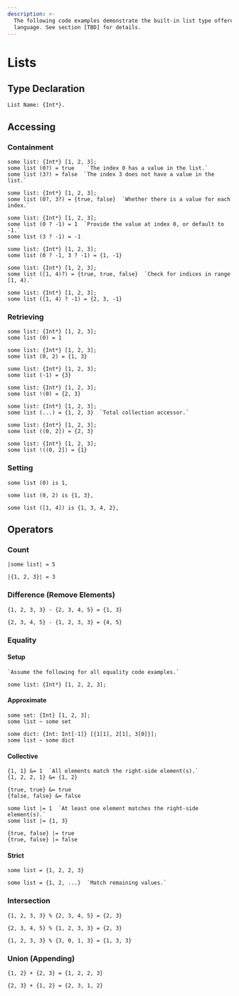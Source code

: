 ```yaml
---
description: >-
  The following code examples demonstrate the built-in list type offered by the
  language. See section [TBD] for details.
---
```


# Lists

## Type Declaration

```
List Name: {Int*}.
```

## Accessing

### Containment

```
some list: {Int*} [1, 2, 3];
some list (0?) = true    `The index 0 has a value in the list.`
some list (3?) = false  `The index 3 does not have a value in the list.`
```

```
some list: {Int*} [1, 2, 3];
some list (0?, 3?) = {true, false}  `Whether there is a value for each index.`
```

```
some list: {Int*} [1, 2, 3];
some list (0 ? -1) = 1  `Provide the value at index 0, or default to -1.`
some list (3 ? -1) = -1
```

```
some list: {Int*} [1, 2, 3];
some list (0 ? -1, 3 ? -1) = {1, -1}
```

```
some list: {Int*} [1, 2, 3];
some list ([1, 4)?) = {true, true, false}  `Check for indices in range [1, 4).`
```

```
some list: {Int*} [1, 2, 3];
some list ([1, 4) ? -1) = {2, 3, -1}
```

### Retrieving

```
some list: {Int*} [1, 2, 3];
some list (0) = 1
```

```
some list: {Int*} [1, 2, 3];
some list (0, 2) = {1, 3}
```

```
some list: {Int*} [1, 2, 3];
some list (-1) = {3}
```

```
some list: {Int*} [1, 2, 3];
some list !(0) = {2, 3}
```

```
some list: {Int*} [1, 2, 3];
some list (...) = {1, 2, 3}  `Total collection accessor.`
```

```
some list: {Int*} [1, 2, 3];
some list ((0, 2]) = {2, 3}
```

```
some list: {Int*} [1, 2, 3];
some list !((0, 2]) = {1}
```

### Setting

```
some list (0) is 1,
```

```
some list (0, 2) is {1, 3},
```

```
some list ([1, 4]) is {1, 3, 4, 2},
```

## Operators

### Count

```
|some list| = 5
```

```
|{1, 2, 3}| = 3
```

### Difference (Remove Elements)

```
{1, 2, 3, 3} - {2, 3, 4, 5} = {1, 3}
```

```
{2, 3, 4, 5} - {1, 2, 3, 3} = {4, 5}
```

### Equality

#### Setup

```
`Assume the following for all equality code examples.`

some list: {Int*} [1, 2, 2, 3];
```

#### Approximate

```
some set: {Int} [1, 2, 3];
some list ~ some set
```

```
some dict: {Int: Int[-1]} [{1[1], 2[1], 3[0]}];
some list ~ some dict
```

#### Collective

```
{1, 1} &= 1  `All elements match the right-side element(s).`
{1, 2, 2, 1} &= {1, 2}
```

```
{true, true} &= true
{false, false} &= false
```

```
some list |= 1  `At least one element matches the right-side element(s).`
some list |= {1, 3}
```

```
{true, false} |= true
{true, false} |= false
```

#### Strict

```
some list = {1, 2, 2, 3}
```

```
some list = {1, 2, ...}  `Match remaining values.`
```

### Intersection

```
{1, 2, 3, 3} % {2, 3, 4, 5} = {2, 3}
```

```
{2, 3, 4, 5} % {1, 2, 3, 3} = {2, 3}
```

```
{1, 2, 3, 3} % {3, 0, 1, 3} = {1, 3, 3}
```

### Union (Appending)

```
{1, 2} + {2, 3} = {1, 2, 2, 3}
```

```
{2, 3} + {1, 2} = {2, 3, 1, 2}
```
